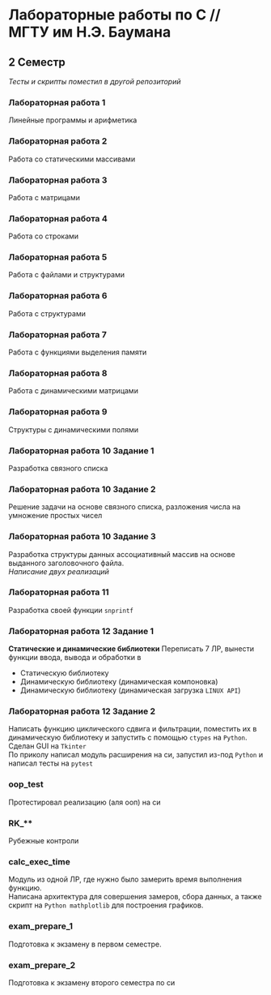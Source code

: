 # Лабораторные работы по C // МГТУ им Н.Э. Баумана

## 2 Семестр
_Тесты и скрипты поместил в другой репозиторий_  
### Лабораторная работа 1
Линейные программы и арифметика  

### Лабораторная работа 2
Работа со статическими массивами  

### Лабораторная работа 3
Работа с матрицами

### Лабораторная работа 4
Работа со строками  

### Лабораторная работа 5
Работа с файлами и структурами

### Лабораторная работа 6
Работа с структурами

### Лабораторная работа 7
Работа с функциями выделения памяти

### Лабораторная работа 8
Работа с динамическими матрицами

### Лабораторная работа 9
Структуры с динамическими полями

### Лабораторная работа 10 Задание 1
Разработка связного списка

### Лабораторная работа 10 Задание 2
Решение задачи на основе связного списка, разложения числа на умножение простых чисел

### Лабораторная работа 10 Задание 3
Разработка структуры данных ассоциативный массив на основе выданного заголовочного файла.  
_Написание двух реализаций_

### Лабораторная работа 11
Разработка своей функции `snprintf`

### Лабораторная работа 12 Задание 1
**Статические и динамические библиотеки**
Переписать 7 ЛР, вынести функции ввода, вывода и обработки в
- Статическую библиотеку
- Динамическую библиотеку (динамическая компоновка)
- Динамическую библиотеку (динамическая загрузка `LINUX API`)

### Лабораторная работа 12 Задание 2
Написать функцию циклического сдвига и фильтрации, поместить их в динамическую библиотеку и запустить с помощью `ctypes` на `Python`. Сделан GUI на `Tkinter`  
По приколу написал модуль расширения на си, запустил из-под `Python` и написал тесты на `pytest`

### oop_test
Протестировал реализацию (аля ооп) на си

### RK_**
Рубежные контроли

### calc_exec_time
Модуль из одной ЛР, где нужно было замерить время выполнения функцию.  
Написана архитектура для совершения замеров, сбора данных, а также скрипт на `Python mathplotlib` для построения графиков.

### exam_prepare_1
Подготовка к экзамену в первом семестре.

### exam_prepare_2
Подготовка к экзамену второго семестра по си